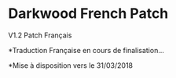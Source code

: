 # Darkwood French Patch
 V1.2 Patch Français

  *Traduction Française en cours de finalisation...

  *Mise à disposition vers le 31/03/2018
